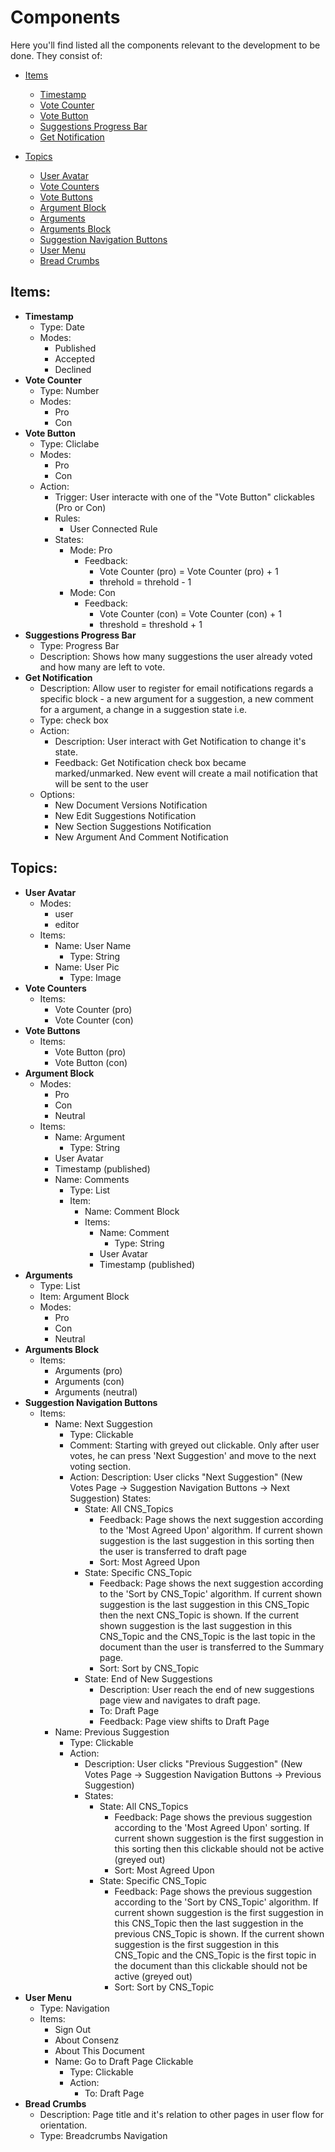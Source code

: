 # <a id="top"></a> Components 
Here you'll find listed all the components relevant to the development to be done. They consist of:
- [Items](#items)
  - [Timestamp](#timestamp)
  - [Vote Counter](#vote-counter)
  - [Vote Button](#vote-button)
  - [Suggestions Progress Bar](#suggestions-progress-bar)
  - [Get Notification](#get-notification)

- [Topics](#topics)
  - [User Avatar](#user-avatar)
  - [Vote Counters](#vote-counters)
  - [Vote Buttons](#vote-buttons)
  - [Argument Block](#argument-block)
  - [Arguments](#arguments)
  - [Arguments Block](#arguments-block)
  - [Suggestion Navigation Buttons](#suggestion-navigation-buttons)
  - [User Menu](#user-menu)
  - [Bread Crumbs](#bread-crumbs)
  

## <a id="items"></a> Items:
- __Timestamp__<a id="timestamp"></a>
  - Type: Date
  - Modes:
    - Published
    - Accepted
    - Declined
- __Vote Counter__<a id="vote-counter"></a>
  - Type: Number
  - Modes:
    - Pro
    - Con
- __Vote Button__<a id="vote-button"></a>
  - Type: Cliclabe
  - Modes:
    - Pro
    - Con
  - Action:
    - Trigger: User interacte with one of the "Vote Button" clickables (Pro or Con)
    - Rules:
      - User Connected Rule
    - States:
      - Mode: Pro
        - Feedback:
          - Vote Counter (pro) = Vote Counter (pro) + 1
          - threhold = threhold - 1
      - Mode: Con
        - Feedback:
          - Vote Counter (con) = Vote Counter (con) + 1
          - threshold = threshold + 1
- __Suggestions Progress Bar__<a id="suggestions-progress-bar"></a>
  - Type: Progress Bar
  - Description: Shows how many suggestions the user already voted and how many are left to vote.
- __Get Notification__<a id="get-notification"></a>
  - Description: Allow user to register for email notifications regards a specific block - a new argument for a suggestion, a new comment for a argument, a change in a suggestion state i.e.
  - Type: check box
  - Action:
    - Description: User interact with Get Notification to change it's state.
    - Feedback: Get Notification check box became marked/unmarked. New event will create a mail notification that will be sent to the user
  - Options:
    - New Document Versions Notification
    - New Edit Suggestions Notification
    - New Section Suggestions Notification
    - New Argument And Comment Notification

## <a id="topics"></a> Topics:
- __User Avatar__<a id="user-avatar"></a>
  - Modes:
    - user
    - editor
  - Items:
    - Name: User Name
      - Type: String
    - Name: User Pic
      - Type: Image
- __Vote Counters__<a id="vote-counters"></a>
  - Items:
    - Vote Counter (pro)
    - Vote Counter (con)
- __Vote Buttons__<a id="vote-buttons"></a>
  - Items:
    - Vote Button (pro)
    - Vote Button (con)
- __Argument Block__<a id="argument-block"></a>
  - Modes:
    - Pro
    - Con
    - Neutral
  - Items:
    - Name: Argument
      - Type: String
    - User Avatar
    - Timestamp (published)
    - Name: Comments
      - Type: List
      - Item:
        - Name: Comment Block
        - Items:
          - Name: Comment
            - Type: String
          - User Avatar
          - Timestamp (published)
- __Arguments__<a id="arguments"></a>
  - Type: List
  - Item: Argument Block
  - Modes:
    - Pro
    - Con
    - Neutral
- __Arguments Block__<a id="arguments-block"></a>
  - Items:
    - Arguments (pro)
    - Arguments (con)
    - Arguments (neutral)
- __Suggestion Navigation Buttons__<a id="suggestion-navigation-buttons"></a>
  - Items:
    - Name: Next Suggestion
      - Type: Clickable
      - Comment: Starting with greyed out clickable. Only after user votes, he can press 'Next Suggestion' and move to the next voting section.
      - Action:
        Description: User clicks "Next Suggestion" (New Votes Page -> Suggestion Navigation Buttons -> Next Suggestion)
        States:
          - State: All CNS_Topics
            - Feedback: Page shows the next suggestion according to the 'Most Agreed Upon' algorithm. If current shown suggestion is the last suggestion in this sorting then the user is transferred to draft page
            - Sort: Most Agreed Upon
          - State: Specific CNS_Topic
            - Feedback: Page shows the next suggestion according to the 'Sort by CNS_Topic' algorithm. If current shown suggestion is the last suggestion in this CNS_Topic then the next CNS_Topic is shown. If the current shown suggestion is the last suggestion in this CNS_Topic and the CNS_Topic is the last topic in the document than the user is transferred to the Summary page.
            - Sort: Sort by CNS_Topic
          - State: End of New Suggestions
            - Description: User reach the end of new suggestions page view and navigates to draft page.
            - To: Draft Page
            - Feedback: Page view shifts to Draft Page
    - Name: Previous Suggestion
      - Type: Clickable
      - Action:
        - Description: User clicks "Previous Suggestion" (New Votes Page -> Suggestion Navigation Buttons -> Previous Suggestion)
        - States:
          - State: All CNS_Topics
            - Feedback: Page shows the previous suggestion according to the 'Most Agreed Upon' sorting. If current shown suggestion is the first suggestion in this sorting then this clickable should not be active (greyed out)
            - Sort: Most Agreed Upon
          - State: Specific CNS_Topic
            - Feedback: Page shows the previous suggestion according to the 'Sort by CNS_Topic' algorithm. If current shown suggestion is the first suggestion in this CNS_Topic then the last suggestion in the previous CNS_Topic is shown. If the current shown suggestion is the first suggestion in this CNS_Topic and the CNS_Topic is the first topic in the document than this clickable should not be active (greyed out)
            - Sort: Sort by CNS_Topic
- __User Menu__<a id="user-menu"></a>
  - Type: Navigation
  - Items:
    - Sign Out
    - About Consenz
    - About This Document
    - Name: Go to Draft Page Clickable
      - Type: Clickable
      - Action:
        - To: Draft Page
- __Bread Crumbs__<a id="bread-crumbs"></a>
  - Description: Page title and it's relation to other pages in user flow for orientation.
  - Type: Breadcrumbs Navigation